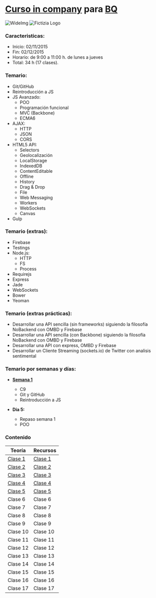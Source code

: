 # [Curso in company](http://www.fictizia.com/incompany/) para [BQ](http://www.nextret.net/es)

![WideImg](http://www.fictizia.com/assets/styles/styleImgs/wideBox/wideImg-formacion-empresas.png)
![Fictizia Logo](https://media.licdn.com/media/p/1/000/1ed/254/29475de.png)

### Caracteristicas:
- Inicio: 02/11/2015
- Fin: 02/12/2015
- Horario: de 9:00 a 11:00 h. de lunes a jueves
- Total: 34 h (17 clases). 


### Temario:

- Git/GitHub
- Reintroducción a JS
- JS Avanzado: 
    - POO
    - Programación funcional
    - MVC (Backbone)
    - ECMA6
- AJAX:
    - HTTP
    - JSON
    - CORS
- HTML5 API:
    - Selectors
    - Geolocalización
    - LocalStorage
    - IndexedDB
    - ContentEditable
    - Offline
    - History
    - Drag & Drop
    - File
    - Web Messaging
    - Workers
    - WebSockets
    - Canvas
- Gulp

### Temario (extras):

- Firebase
- Testings
- Node.js:
    - HTTP
    - FS
    - Process
- Requirejs
- Express
- Jade
- WebSockets
- Bower
- Yeoman

### Temario (extras prácticas):

- Desarrollar una API sencilla (sin frameworks) siguiendo la filosofía NoBackend con OMBD y Firebase
- Desarrollar una API sencilla (con Backbone) siguiendo la filosofía NoBackend con OMBD y Firebase
- Desarrollar una API con express, OMBD y Firebase
- Desarrollar un Cliente Streaming (sockets.io) de Twitter con analisis sentimental


### Temario por semanas y días:

- **[Semana 1](teoria/semana1.md)**
	- C9
	- Git y GitHub
	- Reintroducción a JS

- **Dia 5:**
    - Repaso semana 1	
    - POO

### Contenido

Teoría | Recursos
------------ | -------------
[Clase 1](teoria/semana1.md)	| [Clase 1](recursos/semana1.md)
[Clase 2](teoria/semana1.md) | [Clase 2](recursos/semana1.md)
[Clase 3](teoria/semana1.md) | [Clase 3](recursos/semana1.md)
[Clase 4](teoria/semana1.md) | [Clase 4](recursos/semana1.md)
[Clase 5](teoria/dia5.md) | [Clase 5](recursos/dia5.md)
Clase 6 | Clase 6
Clase 7 | Clase 7
Clase 8 | Clase 8
Clase 9 | Clase 9
Clase 10 | Clase 10
Clase 11 | Clase 11
Clase 12 | Clase 12
Clase 13 | Clase 13
Clase 14 | Clase 14
Clase 15 | Clase 15
Clase 16 | Clase 16
Clase 17 | Clase 17